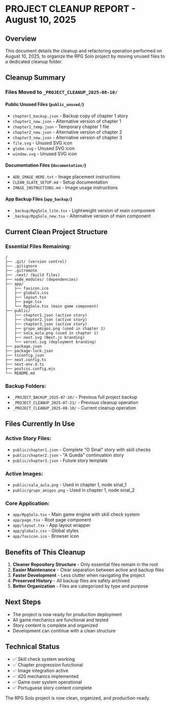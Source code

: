# PROJECT CLEANUP REPORT - August 10, 2025

## Overview
This document details the cleanup and refactoring operation performed on August 10, 2025, to organize the RPG Solo project by moving unused files to a dedicated cleanup folder.

## Cleanup Summary

### Files Moved to `_PROJECT_CLEANUP_2025-08-10/`

#### Public Unused Files (`public_unused/`)
- `chapter1_backup.json` - Backup copy of chapter 1 story
- `chapter1_new.json` - Alternative version of chapter 1
- `chapter1_temp.json` - Temporary chapter 1 file
- `chapter2_new.json` - Alternative version of chapter 2
- `chapter3_new.json` - Alternative version of chapter 3
- `file.svg` - Unused SVG icon
- `globe.svg` - Unused SVG icon
- `window.svg` - Unused SVG icon

#### Documentation Files (`documentation/`)
- `ADD_IMAGE_HERE.txt` - Image placement instructions
- `CLEAN_SLATE_SETUP.md` - Setup documentation
- `IMAGE_INSTRUCTIONS.md` - Image usage instructions

#### App Backup Files (`app_backup/`)
- `_backup/RpgSolo_lite.tsx` - Lightweight version of main component
- `_backup/RpgSolo_new.tsx` - Alternative version of main component

## Current Clean Project Structure

### Essential Files Remaining:
```
/
├── .git/ (version control)
├── .gitignore
├── .gitremote
├── .next/ (build files)
├── node_modules/ (dependencies)
├── app/
│   ├── favicon.ico
│   ├── globals.css
│   ├── layout.tsx
│   ├── page.tsx
│   └── RpgSolo.tsx (main game component)
├── public/
│   ├── chapter1.json (active story)
│   ├── chapter2.json (active story)
│   ├── chapter3.json (active story)
│   ├── grupo_amigos.png (used in chapter 1)
│   ├── sala_aula.png (used in chapter 1)
│   ├── next.svg (Next.js branding)
│   └── vercel.svg (deployment branding)
├── package.json
├── package-lock.json
├── tsconfig.json
├── next.config.ts
├── next-env.d.ts
├── postcss.config.mjs
└── README.md
```

### Backup Folders:
- `_PROJECT_BACKUP_2025-07-20/` - Previous full project backup
- `_PROJECT_CLEANUP_2025-07-21/` - Previous cleanup operation
- `_PROJECT_CLEANUP_2025-08-10/` - Current cleanup operation

## Files Currently In Use

### Active Story Files:
- `public/chapter1.json` - Complete "O Sinal" story with skill checks
- `public/chapter2.json` - "A Queda" continuation story
- `public/chapter3.json` - Future story template

### Active Images:
- `public/sala_aula.png` - Used in chapter 1, node sinal_1
- `public/grupo_amigos.png` - Used in chapter 1, node sinal_2

### Core Application:
- `app/RpgSolo.tsx` - Main game engine with skill check system
- `app/page.tsx` - Root page component
- `app/layout.tsx` - App layout wrapper
- `app/globals.css` - Global styles
- `app/favicon.ico` - Browser icon

## Benefits of This Cleanup

1. **Cleaner Repository Structure** - Only essential files remain in the root
2. **Easier Maintenance** - Clear separation between active and backup files
3. **Faster Development** - Less clutter when navigating the project
4. **Preserved History** - All backup files are safely archived
5. **Better Organization** - Files are categorized by type and purpose

## Next Steps

- The project is now ready for production deployment
- All game mechanics are functional and tested
- Story content is complete and organized
- Development can continue with a clean structure

## Technical Status

- ✅ Skill check system working
- ✅ Chapter progression functional
- ✅ Image integration active
- ✅ d20 mechanics implemented
- ✅ Game over system operational
- ✅ Portuguese story content complete

The RPG Solo project is now clean, organized, and production-ready.
